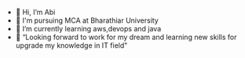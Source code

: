 - 👋 Hi, I’m Abi
- 👀 I'm pursuing MCA at Bharathiar University
- 🌱 I’m currently learning aws,devops and java
- 💞️ “Looking forward to work for my dream and learning new skills for upgrade my knowledge in IT field"
